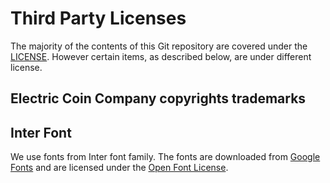 # Third Party Licenses

The majority of the contents of this Git repository are covered under the [LICENSE](../LICENSE).  However certain items, as described below, are under different license.

## Electric Coin Company copyrights trademarks


## Inter Font
We use fonts from Inter font family. The fonts are downloaded from [Google Fonts](https://fonts.google.com/specimen/Inter) and are licensed under the [Open Font License](https://scripts.sil.org/cms/scripts/page.php?site_id=nrsi&id=OFL).
